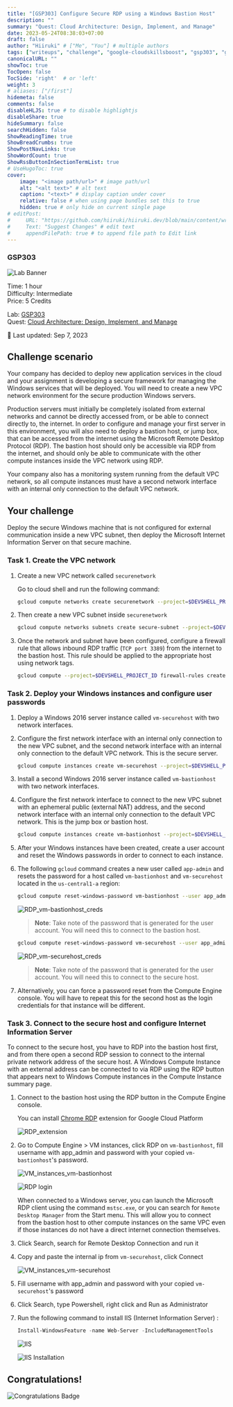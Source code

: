 ```yaml
---
title: "[GSP303] Configure Secure RDP using a Windows Bastion Host"
description: ""
summary: "Quest: Cloud Architecture: Design, Implement, and Manage"
date: 2023-05-24T08:38:03+07:00
draft: false
author: "Hiiruki" # ["Me", "You"] # multiple authors
tags: ["writeups", "challenge", "google-cloudskillsboost", "gsp303", "google-cloud", "cloudskillsboost", "juaragcp", "google-cloud-platform", "gcp", "rdp", "bastion", "cloud-computing", "cloud", "cloud-architecture"]
canonicalURL: ""
showToc: true
TocOpen: false
TocSide: 'right'  # or 'left'
weight: 3
# aliases: ["/first"]
hidemeta: false
comments: false
disableHLJS: true # to disable highlightjs
disableShare: true
hideSummary: false
searchHidden: false
ShowReadingTime: true
ShowBreadCrumbs: true
ShowPostNavLinks: true
ShowWordCount: true
ShowRssButtonInSectionTermList: true
# UseHugoToc: true
cover:
    image: "<image path/url>" # image path/url
    alt: "<alt text>" # alt text
    caption: "<text>" # display caption under cover
    relative: false # when using page bundles set this to true
    hidden: true # only hide on current single page
# editPost:
#     URL: "https://github.com/hiiruki/hiiruki.dev/blob/main/content/writeups/google-cloudskillsboost/GSP303/index.md"
#     Text: "Suggest Changes" # edit text
#     appendFilePath: true # to append file path to Edit link
---
```


### GSP303

![Lab Banner](https://cdn.qwiklabs.com/GMOHykaqmlTHiqEeQXTySaMXYPHeIvaqa2qHEzw6Occ%3D)

Time: 1 hour<br>
Difficulty: Intermediate<br>
Price: 5 Credits

Lab: [GSP303](https://www.cloudskillsboost.google/focuses/1737?parent=catalog)<br>
Quest: [Cloud Architecture: Design, Implement, and Manage](https://www.cloudskillsboost.google/quests/124)<br>

🔄 Last updated: Sep 7, 2023

## Challenge scenario

Your company has decided to deploy new application services in the cloud and your assignment is developing a secure framework for managing the Windows services that will be deployed. You will need to create a new VPC network environment for the secure production Windows servers.

Production servers must initially be completely isolated from external networks and cannot be directly accessed from, or be able to connect directly to, the internet. In order to configure and manage your first server in this environment, you will also need to deploy a bastion host, or jump box, that can be accessed from the internet using the Microsoft Remote Desktop Protocol (RDP). The bastion host should only be accessible via RDP from the internet, and should only be able to communicate with the other compute instances inside the VPC network using RDP.

Your company also has a monitoring system running from the default VPC network, so all compute instances must have a second network interface with an internal only connection to the default VPC network.

## Your challenge

Deploy the secure Windows machine that is not configured for external communication inside a new VPC subnet, then deploy the Microsoft Internet Information Server on that secure machine.

### Task 1. Create the VPC network

1. Create a new VPC network called `securenetwork`

    Go to cloud shell and run the following command:

    ```bash
    gcloud compute networks create securenetwork --project=$DEVSHELL_PROJECT_ID --subnet-mode=custom --mtu=1460 --bgp-routing-mode=regional
    ```

2. Then create a new VPC subnet inside `securenetwork`

    ```bash
    gcloud compute networks subnets create secure-subnet --project=$DEVSHELL_PROJECT_ID --range=10.0.0.0/24 --stack-type=IPV4_ONLY --network=securenetwork --region=us-central1
    ```

3. Once the network and subnet have been configured, configure a firewall rule that allows inbound RDP traffic (`TCP port 3389`) from the internet to the bastion host. This rule should be applied to the appropriate host using network tags.

    ```bash
    gcloud compute --project=$DEVSHELL_PROJECT_ID firewall-rules create secuer-firewall --direction=INGRESS --priority=1000 --network=securenetwork --action=ALLOW --rules=tcp:3389 --source-ranges=0.0.0.0/0 --target-tags=rdp
    ```

### Task 2. Deploy your Windows instances and configure user passwords

1. Deploy a Windows 2016 server instance called `vm-securehost` with two network interfaces.
2. Configure the first network interface with an internal only connection to the new VPC subnet, and the second network interface with an internal only connection to the default VPC network. This is the secure server.

    ```bash
    gcloud compute instances create vm-securehost --project=$DEVSHELL_PROJECT_ID --zone=us-central1-a --machine-type=n1-standard-2 --network-interface=stack-type=IPV4_ONLY,subnet=secure-subnet,no-address --network-interface=stack-type=IPV4_ONLY,subnet=default,no-address --metadata=enable-oslogin=true --maintenance-policy=MIGRATE --provisioning-model=STANDARD --tags=rdp --create-disk=auto-delete=yes,boot=yes,device-name=vm-securehost,image=projects/windows-cloud/global/images/windows-server-2016-dc-v20230510,mode=rw,size=150,type=projects/$DEVSHELL_PROJECT_ID/zones/us-central1-a/diskTypes/pd-standard --no-shielded-secure-boot --shielded-vtpm --shielded-integrity-monitoring --labels=goog-ec-src=vm_add-gcloud --reservation-affinity=any
    ```

3. Install a second Windows 2016 server instance called `vm-bastionhost` with two network interfaces.
4. Configure the first network interface to connect to the new VPC subnet with an ephemeral public (external NAT) address, and the second network interface with an internal only connection to the default VPC network. This is the jump box or bastion host.

    ```bash
    gcloud compute instances create vm-bastionhost --project=$DEVSHELL_PROJECT_ID --zone=us-central1-a --machine-type=n1-standard-2 --network-interface=network-tier=PREMIUM,stack-type=IPV4_ONLY,subnet=secure-subnet --network-interface=network-tier=PREMIUM,stack-type=IPV4_ONLY,subnet=default --metadata=enable-oslogin=true --maintenance-policy=MIGRATE --provisioning-model=STANDARD --tags=rdp --create-disk=auto-delete=yes,boot=yes,device-name=vm-securehost,image=projects/windows-cloud/global/images/windows-server-2016-dc-v20230510,mode=rw,size=150,type=projects/$DEVSHELL_PROJECT_ID/zones/us-central1-a/diskTypes/pd-standard --no-shielded-secure-boot --shielded-vtpm --shielded-integrity-monitoring --labels=goog-ec-src=vm_add-gcloud --reservation-affinity=any
    ```

5. After your Windows instances have been created, create a user account and reset the Windows passwords in order to connect to each instance.
6. The following `gcloud` command creates a new user called `app-admin` and resets the password for a host called `vm-bastionhost` and `vm-securehost` located in the `us-central1-a` region:

   ```bash
   gcloud compute reset-windows-password vm-bastionhost --user app_admin --zone us-central1-a
   ```

   ![RDP_vm-bastionhost_creds](images/RDP_vm-bastionhost_creds.webp#center)

   > **Note**: Take note of the password that is generated for the user account. You will need this to connect to the bastion host.

   ```bash
   gcloud compute reset-windows-password vm-securehost --user app_admin --zone us-central1-a
   ```

   ![RDP_vm-securehost_creds](images/RDP_vm-securehost_creds.webp#center)

   > **Note**: Take note of the password that is generated for the user account. You will need this to connect to the secure host.

7. Alternatively, you can force a password reset from the Compute Engine console. You will have to repeat this for the second host as the login credentials for that instance will be different.

### Task 3. Connect to the secure host and configure Internet Information Server

To connect to the secure host, you have to RDP into the bastion host first, and from there open a second RDP session to connect to the internal private network address of the secure host. A Windows Compute Instance with an external address can be connected to via RDP using the RDP button that appears next to Windows Compute instances in the Compute Instance summary page.

1. Connect to the bastion host using the RDP button in the Compute Engine console.

    You can install [Chrome RDP](https://chrome.google.com/webstore/detail/chrome-rdp-for-google-clo/mpbbnannobiobpnfblimoapbephgifkm) extension for Google Cloud Platform

    ![RDP_extension](./images/RDP_extension.webp#center)

2. Go to Compute Engine > VM instances, click RDP on `vm-bastionhost`, fill username with app_admin and password with your copied `vm-bastionhost`'s password.

    ![VM_instances_vm-bastionhost](./images/VM_instances_vm-bastionhost.webp#center)

    ![RDP login](./images/RDP_login.webp#center)

    When connected to a Windows server, you can launch the Microsoft RDP client using the command `mstsc.exe`, or you can search for `Remote Desktop Manager` from the Start menu. This will allow you to connect from the bastion host to other compute instances on the same VPC even if those instances do not have a direct internet connection themselves.

3. Click Search, search for Remote Desktop Connection and run it
4. Copy and paste the internal ip from `vm-securehost`, click Connect

    ![VM_instances_vm-securehost](./images/VM_instances_vm-securehost.webp#center)

5. Fill username with app_admin and password with your copied `vm-securehost`'s password
6. Click Search, type Powershell, right click and Run as Administrator
7. Run the following command to install IIS (Internet Information Server) :

   ```powershell
   Install-WindowsFeature -name Web-Server -IncludeManagementTools
   ```

    ![IIS](./images/IIS_install.webp#center)

    ![IIS Installation](./images/IIS_install2.webp#center)

## Congratulations!

![Congratulations Badge](https://cdn.qwiklabs.com/%2FaI3EMiHeGZc46u89ueTTAEgmRSGj5krSwhpzllr88w%3D#center)
